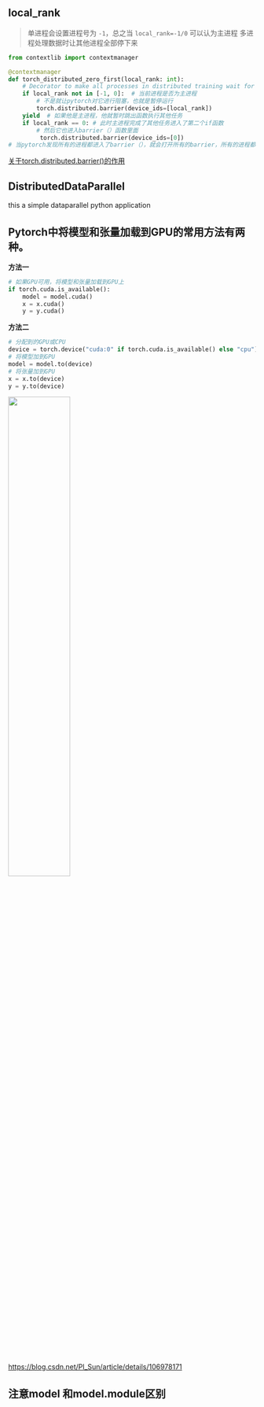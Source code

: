 ## local_rank
> 单进程会设置进程号为 `-1`，总之当 `local_rank=-1/0` 可以认为主进程
> 多进程处理数据时让其他进程全部停下来

```python
from contextlib import contextmanager

@contextmanager
def torch_distributed_zero_first(local_rank: int):
    # Decorator to make all processes in distributed training wait for each local_master to do something 确保分布式训练中主进程完毕
    if local_rank not in [-1, 0]:  # 当前进程是否为主进程
        # 不是就让pytorch对它进行阻塞，也就是暂停运行
        torch.distributed.barrier(device_ids=[local_rank])
    yield  # 如果他是主进程，他就暂时跳出函数执行其他任务
    if local_rank == 0: # 此时主进程完成了其他任务进入了第二个if函数
        # 然后它也进入barrier（）函数里面
         torch.distributed.barrier(device_ids=[0])
# 当pytorch发现所有的进程都进入了barrier（），就会打开所有的barrier，所有的进程都可以继续进行。
```
[关于torch.distributed.barrier()的作用](https://blog.csdn.net/REstrat/article/details/126881877?spm=1001.2101.3001.6650.1&utm_medium=distribute.pc_relevant.none-task-blog-2%7Edefault%7ECTRLIST%7ERate-1-126881877-blog-109820870.235%5Ev28%5Epc_relevant_t0_download&depth_1-utm_source=distribute.pc_relevant.none-task-blog-2%7Edefault%7ECTRLIST%7ERate-1-126881877-blog-109820870.235%5Ev28%5Epc_relevant_t0_download&utm_relevant_index=2)


## DistributedDataParallel
this a simple dataparallel python application


## Pytorch中将模型和张量加载到GPU的常用方法有两种。

**方法一**

```python
# 如果GPU可用，将模型和张量加载到GPU上
if torch.cuda.is_available():
    model = model.cuda()
    x = x.cuda()
    y = y.cuda()
```
**方法二**
```python
# 分配到的GPU或CPU
device = torch.device("cuda:0" if torch.cuda.is_available() else "cpu")
# 将模型加到GPU
model = model.to(device)
# 将张量加到GPU
x = x.to(device)
y = y.to(device)
```

<div align=left><img src="https://user-images.githubusercontent.com/49021250/230571742-ff2e2223-bb4f-4e1e-8100-942b8ee6b1d5.png" width="50%" height="50%"></div>


https://blog.csdn.net/Pl_Sun/article/details/106978171
## 注意model 和model.module区别
